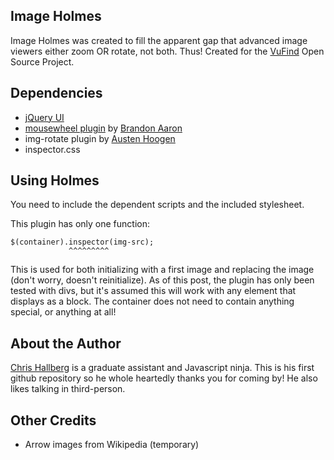 ## Image Holmes

Image Holmes was created to fill the apparent gap that advanced image viewers either zoom OR rotate, not both. Thus! Created for the [VuFind](http://www.vufind.org) Open Source Project.

## Dependencies
 * [jQuery UI](http://www.jqueryui.com)
 * [mousewheel plugin](https://github.com/brandonaaron/jquery-mousewheel) by [Brandon Aaron](http://www.brandonaaron.net)
 * img-rotate plugin by [Austen Hoogen](http://www.austenhoogen.com)
 * inspector.css
 
## Using Holmes

You need to include the dependent scripts and the included stylesheet.

This plugin has only one function:

	$(container).inspector(img-src);
                 ^^^^^^^^^
				 
This is used for both initializing with a first image and replacing the image (don't worry, doesn't reinitialize). As of this post, the plugin has only been tested with divs, but it's assumed this will work with any element that displays as a block. The container does not need to contain anything special, or anything at all!

## About the Author

[Chris Hallberg](http://www.crhallberg.com) is a graduate assistant and Javascript ninja. This is his first github repository so he whole heartedly thanks you for coming by! He also likes talking in third-person.

## Other Credits

 * Arrow images from Wikipedia (temporary)